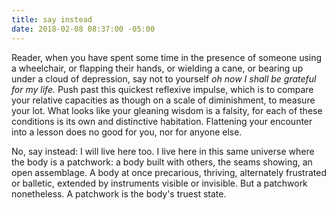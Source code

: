 ```yaml
---
title: say instead
date: 2018-02-08 08:37:00 -05:00
---
```


Reader, when you have spent some time in the presence of someone using a wheelchair, or flapping their hands, or wielding a cane, or bearing up under a cloud of depression, say not to yourself *oh now I shall be grateful for my life.* Push past this quickest reflexive impulse, which is to compare your relative capacities as though on a scale of diminishment, to measure your lot. What looks like your gleaning wisdom is a falsity, for each of these conditions is its own and distinctive habitation. Flattening your encounter into a lesson does no good for you, nor for anyone else. 

No, say instead: I will live here too. I live here in this same universe where the body is a patchwork: a body built with others, the seams showing, an open assemblage. A body at once precarious, thriving, alternately frustrated or balletic, extended by instruments visible or invisible. But a patchwork nonetheless. A patchwork is the body's truest state.